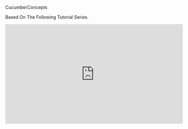 CucumberConcepts <p>
Based On The Following Tutorial Series.

<iframe width="560" height="315" src="https://www.youtube.com/embed/4e9vhX7ZuCw" title="YouTube video player" frameborder="0" allow="accelerometer; autoplay; clipboard-write; encrypted-media; gyroscope; picture-in-picture" allowfullscreen>Automation Step By Step</iframe>
